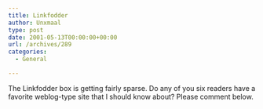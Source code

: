 ```yaml
---
title: Linkfodder
author: Unxmaal
type: post
date: 2001-05-13T00:00:00+00:00
url: /archives/289
categories:
  - General

---
```

The Linkfodder box is getting fairly sparse. Do any of you six readers have a favorite weblog-type site that I should know about? Please comment below.